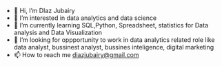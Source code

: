 - 👋 Hi, I’m DIaz Jubairy
- 👀 I’m interested in data analytics and data science 
- 🌱 I’m currently learning SQL,Python, Spreadsheet, statistics for Data analysis and Data Visualization
- 💞️ I’m looking for oppportunity to work in data analytics related role like data analyst, bussinest analyst, bussines inteligence, digital marketing
- 📫 How to reach me diazjubairy@gmail.com

<!---
diazers/diazers is a ✨ special ✨ repository because its `README.md` (this file) appears on your GitHub profile.
You can click the Preview link to take a look at your changes.
--->
